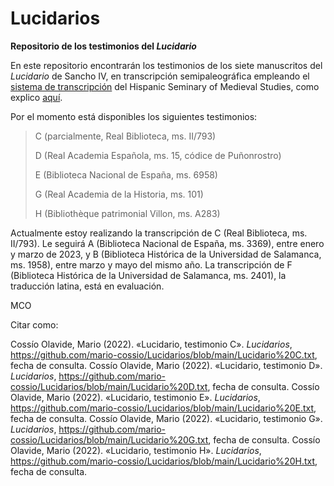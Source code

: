 # Lucidarios
**Repositorio de los testimonios del <em>Lucidario</em>**

En este repositorio encontrarán los testimonios de los siete manuscritos del <em>Lucidario</em> de Sancho IV, en transcripción semipaleográfica empleando 
el [sistema de transcripción](http://www.hispanicseminary.org/manual-en.htm) del Hispanic Seminary of Medieval Studies, como explico [aquí](enlace).

Por el momento está disponibles los siguientes testimonios:

>C (parcialmente, Real Biblioteca, ms. II/793)
>
>D (Real Academia Española, ms. 15, códice de Puñonrostro)
>
>E (Biblioteca Nacional de España, ms. 6958)
>
>G (Real Academia de la Historia, ms. 101)
>
>H (Bibliothèque patrimonial Villon, ms. A283)

Actualmente estoy realizando la transcripción de C (Real Biblioteca, ms. II/793). Le seguirá A (Biblioteca Nacional de España, ms. 3369), entre enero y
marzo de 2023, y B (Biblioteca Histórica de la Universidad de Salamanca, ms. 1958), entre marzo y mayo del mismo año. La transcripción de F (Biblioteca
Histórica de la Universidad de Salamanca, ms. 2401), la traducción latina, está en evaluación.

MCO

Citar como:

Cossío Olavide, Mario (2022). «Lucidario, testimonio C». <em>Lucidarios</em>, https://github.com/mario-cossio/Lucidarios/blob/main/Lucidario%20C.txt, fecha de consulta.
Cossío Olavide, Mario (2022). «Lucidario, testimonio D». <em>Lucidarios</em>, https://github.com/mario-cossio/Lucidarios/blob/main/Lucidario%20D.txt, fecha de consulta.
Cossío Olavide, Mario (2022). «Lucidario, testimonio E». <em>Lucidarios</em>, https://github.com/mario-cossio/Lucidarios/blob/main/Lucidario%20E.txt, fecha de consulta.
Cossío Olavide, Mario (2022). «Lucidario, testimonio G». <em>Lucidarios</em>, https://github.com/mario-cossio/Lucidarios/blob/main/Lucidario%20G.txt, fecha de consulta.
Cossío Olavide, Mario (2022). «Lucidario, testimonio H». <em>Lucidarios</em>, https://github.com/mario-cossio/Lucidarios/blob/main/Lucidario%20H.txt, fecha de consulta.
